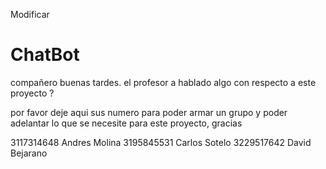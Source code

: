 Modificar
# ChatBot
compañero buenas tardes. 
el profesor a hablado algo con respecto a este proyecto ?

por favor deje aqui sus numero para poder armar un grupo y poder adelantar lo que se necesite para este proyecto, gracias 

3117314648 Andres Molina
3195845531 Carlos Sotelo 
3229517642 David Bejarano
